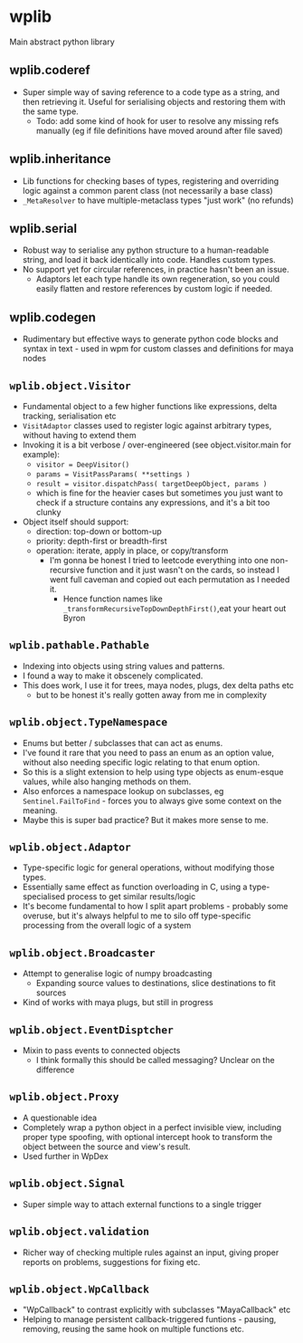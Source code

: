 # wplib
Main abstract python library

## wplib.coderef
- Super simple way of saving reference to a code type as a string, and then retrieving it. Useful for serialising objects and restoring them with the same type.
  - Todo: add some kind of hook for user to resolve any missing refs manually (eg if file definitions have moved around after file saved) 


## wplib.inheritance
- Lib functions for checking bases of types, registering and overriding logic against a common parent class (not necessarily a base class)
- `_MetaResolver` to have multiple-metaclass types "just work" (no refunds)

## wplib.serial
- Robust way to serialise any python structure to a human-readable string, and load it back identically into code. Handles custom types.
- No support yet for circular references, in practice hasn't been an issue.
  - Adaptors let each type handle its own regeneration, so you could easily flatten and restore references by custom logic if needed.

## wplib.codegen
- Rudimentary but effective ways to generate python code blocks and syntax in text - used in wpm for custom classes and definitions for maya nodes

## `wplib.object.Visitor`
- Fundamental object to a few higher functions like expressions, delta tracking, serialisation etc 
- `VisitAdaptor` classes used to register logic against arbitrary types, without having to extend them
- Invoking it is a bit verbose / over-engineered (see object.visitor.main for example):
  - `visitor = DeepVisitor()`
  - `params = VisitPassParams( **settings )`
  - `result = visitor.dispatchPass( targetDeepObject, params )`
  - which is fine for the heavier cases but sometimes you just want to check if a structure contains any expressions, and it's a bit too clunky
- Object itself should support:
  - direction: top-down or bottom-up
  - priority: depth-first or breadth-first
  - operation: iterate, apply in place, or copy/transform
    - I'm gonna be honest I tried to leetcode everything into one non-recursive function and it just wasn't on the cards, so instead I went full caveman and copied out each permutation as I needed it.
      - Hence function names like `_transformRecursiveTopDownDepthFirst()`,eat your heart out Byron

## `wplib.pathable.Pathable`
- Indexing into objects using string values and patterns.
- I found a way to make it obscenely complicated.
- This does work, I use it for trees, maya nodes, plugs, dex delta paths etc
  - but to be honest it's really gotten away from me in complexity


## `wplib.object.TypeNamespace`
 - Enums but better / subclasses that can act as enums.
 - I've found it rare that you need to pass an enum as an option value, without also needing specific logic relating to that enum option.
 - So this is a slight extension to help using type objects as enum-esque values, while also hanging methods on them.
 - Also enforces a namespace lookup on subclasses, eg `Sentinel.FailToFind` - forces you to always give some context on the meaning.
 - Maybe this is super bad practice? But it makes more sense to me.

## `wplib.object.Adaptor`
 - Type-specific logic for general operations, without modifying those types.
 - Essentially same effect as function overloading in C, using a type-specialised process to get similar results/logic 
 - It's become fundamental to how I split apart problems - probably some overuse, but it's always helpful to me to silo off type-specific processing from the overall logic of a system



## `wplib.object.Broadcaster`
- Attempt to generalise logic of numpy broadcasting
  - Expanding source values to destinations, slice destinations to fit sources
- Kind of works with maya plugs, but still in progress

## `wplib.object.EventDisptcher`
- Mixin to pass events to connected objects
  - I think formally this should be called messaging? Unclear on the difference

## `wplib.object.Proxy`
- A questionable idea
- Completely wrap a python object in a perfect invisible view, including proper type spoofing, with optional intercept hook to transform the object between the source and view's result.
- Used further in WpDex

## `wplib.object.Signal`
- Super simple way to attach external functions to a single trigger


## `wplib.object.validation`
- Richer way of checking multiple rules against an input, giving proper reports on problems, suggestions for fixing etc.



## `wplib.object.WpCallback`
- "WpCallback" to contrast explicitly with subclasses "MayaCallback" etc
- Helping to manage persistent callback-triggered funtions - pausing, removing, reusing the same hook on multiple functions etc.
